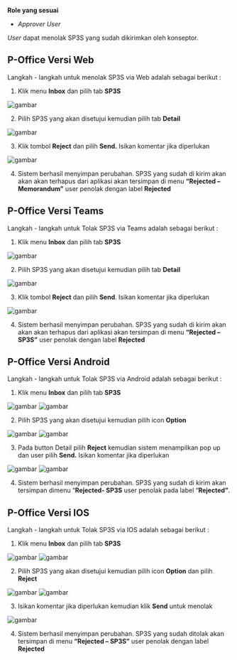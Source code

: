 **Role yang sesuai**

- *Approver User*

*User* dapat menolak SP3S yang sudah dikirimkan oleh konseptor. 

## **P-Office Versi Web**

Langkah - langkah untuk menolak SP3S via Web adalah sebagai berikut :

1. Klik menu **Inbox** dan pilih tab **SP3S**

![gambar](SP3S/SP3S_Web/SP33.png)

2. Pilih SP3S yang akan disetujui kemudian pilih tab **Detail**

![gambar](SP3S/SP3S_Web/SP34.png)

3. Klik tombol **Reject** dan pilih **Send.** Isikan komentar jika diperlukan

![gambar](SP3S/SP3S_Web/SP35.png)

4. Sistem berhasil menyimpan perubahan. SP3S yang sudah di kirim akan akan akan terhapus dari aplikasi akan tersimpan di menu **“Rejected – Memorandum”** user penolak dengan label **Rejected**

## **P-Office Versi Teams**

Langkah - langkah untuk Tolak SP3S via Teams adalah sebagai berikut :

1. Klik menu **Inbox** dan pilih tab **SP3S**

![gambar](SP3S/SP3S_Teams/SP3S34.png)

2. Pilih SP3S yang akan disetujui kemudian pilih tab **Detail**

![gambar](SP3S/SP3S_Teams/SP3S35.png)

3. Klik tombol **Reject** dan pilih **Send**. Isikan komentar jika diperlukan

![gambar](SP3S/SP3S_Teams/SP3S36.png)

4. Sistem berhasil menyimpan perubahan. SP3S yang sudah di kirim akan akan akan terhapus dari aplikasi akan tersimpan di menu **“Rejected – SP3S”** user penolak dengan label **Rejected**

## **P-Office Versi Android**

Langkah - langkah untuk Tolak SP3S via Android adalah sebagai berikut :

1. Klik menu **Inbox** dan pilih tab **SP3S**

![gambar](SP3S/SP3S_Android/TolakSP3S/A01.jpg) ![gambar](SP3S/SP3S_Android/TolakSP3S/A02.jpg)

2. Pilih SP3S yang akan disetujui kemudian pilih icon **Option**

![gambar](SP3S/SP3S_Android/TolakSP3S/A03.jpg) ![gambar](SP3S/SP3S_Android/TolakSP3S/A04.jpg)

3. Pada button Detail pilih **Reject** kemudian sistem menampilkan pop up dan user pilih **Send.** Isikan komentar jika diperlukan
   
![gambar](SP3S/SP3S_Android/TolakSP3S/A05.jpg) ![gambar](SP3S/SP3S_Android/TolakSP3S/A06.jpg)

4. Sistem berhasil menyimpan perubahan. SP3S yang sudah di kirim akan tersimpan dimenu “**Rejected- SP3S** user penolak pada label “**Rejected”**.

## **P-Office Versi IOS**

Langkah - langkah untuk Tolak SP3S via IOS adalah sebagai berikut :

1.	Klik menu **Inbox** dan pilih tab **SP3S**

![gambar](SP3S/SP3S_IOS/SP3S-23.1.png) ![gambar](SP3S/SP3S_IOS/SP3S-23.2.png)

2.	Pilih SP3S yang akan disetujui kemudian pilih icon **Option** dan pilih **Reject**

![gambar](SP3S/SP3S_IOS/SP3S-24.1.png) ![gambar](SP3S/SP3S_IOS/SP3S-24.2.png)

3.	Isikan komentar jika diperlukan kemudian klik **Send** untuk menolak

![gambar](SP3S/SP3S_IOS/SP3S-24.3.png)

4.	Sistem berhasil menyimpan perubahan. SP3S yang sudah ditolak akan tersimpan di menu **“Rejected – SP3S”** user penolak dengan label **Rejected**